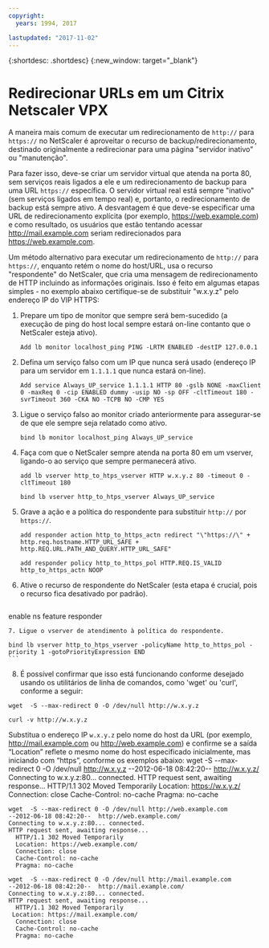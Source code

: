 ```yaml
---
copyright:
  years: 1994, 2017

lastupdated: "2017-11-02"
---
```


{:shortdesc: .shortdesc}
{:new_window: target="_blank"}

# Redirecionar URLs em um Citrix Netscaler VPX

A maneira mais comum de executar um redirecionamento de `http://` para `https://` no NetScaler é aproveitar o recurso de backup/redirecionamento, destinado originalmente a redirecionar para uma página "servidor inativo" ou "manutenção".  

Para fazer isso, deve-se criar um servidor virtual que atenda na porta 80, sem serviços reais ligados a ele e um redirecionamento de backup para uma URL `https://` específica. O servidor virtual real está sempre "inativo" (sem serviços ligados em tempo real) e, portanto, o redirecionamento de backup está sempre ativo. A desvantagem é que deve-se especificar uma URL de redirecionamento explícita (por exemplo, https://web.example.com) e como resultado, os usuários que estão tentando acessar http://mail.example.com seriam redirecionados para https://web.example.com.

Um método alternativo para executar um redirecionamento de `http://` para `https://`, enquanto retém o nome do host/URL, usa o recurso "respondente" do NetScaler, que cria uma mensagem de redirecionamento de HTTP incluindo as informações originais. Isso é feito em algumas etapas simples - no exemplo abaixo certifique-se de substituir "w.x.y.z" pelo endereço IP do VIP HTTPS:

1. Prepare um tipo de monitor que sempre será bem-sucedido (a execução de ping do host local sempre estará on-line contanto que o NetScaler esteja ativo).
	```
	Add lb monitor localhost_ping PING -LRTM ENABLED -destIP 127.0.0.1
	```
	
2. Defina um serviço falso com um IP que nunca será usado (endereço IP para um servidor em `1.1.1.1` que nunca estará on-line).
	```
	Add service Always_UP_service 1.1.1.1 HTTP 80 -gslb NONE -maxClient 0 -maxReq 0 -cip ENABLED dummy -usip NO -sp OFF -cltTimeout 180 -svrTimeout 360 -CKA NO -TCPB NO -CMP YES
	```
3. Ligue o serviço falso ao monitor criado anteriormente para assegurar-se de que ele sempre seja relatado como ativo.
	```
	bind lb monitor localhost_ping Always_UP_service
	```
	
4. Faça com que o NetScaler sempre atenda na porta 80 em um vserver, ligando-o ao serviço que sempre permanecerá ativo.
	```
	add lb vserver http_to_htps_vserver HTTP w.x.y.z 80 -timeout 0 -cltTimeout 180
	```
	```
	bind lb vserver http_to_htps_vserver Always_UP_service
	```
	
5. Grave a ação e a política do respondente para substituir `http://` por `https://`.
	```
	add responder action http_to_https_actn redirect "\"https://\" + http.req.hostname.HTTP_URL_SAFE + http.REQ.URL.PATH_AND_QUERY.HTTP_URL_SAFE"
	```
	```
	add responder policy http_to_https_pol HTTP.REQ.IS_VALID http_to_https_actn NOOP
	```
6. Ative o recurso de respondente do NetScaler (esta etapa é crucial, pois o recurso fica desativado por padrão).
	```
  enable ns feature responder
  ```
7. Ligue o vserver de atendimento à política do respondente.
```
	bind lb vserver http_to_htps_vserver -policyName http_to_https_pol -priority 1 -gotoPriorityExpression END
	```
8. É possível confirmar que isso está funcionando conforme desejado usando os utilitários de linha de comandos, como 'wget' ou 'curl', conforme a seguir:
```
wget  -S --max-redirect 0 -O /dev/null http://w.x.y.z

curl -v http://w.x.y.z
```

Substitua o endereço IP `w.x.y.z` pelo nome do host da URL (por exemplo, http://mail.example.com ou http://web.example.com) e confirme se a saída “Location” reflete o mesmo nome do host especificado inicialmente, mas iniciando com “https”, conforme os exemplos abaixo:
wget  -S --max-redirect 0 -O /dev/null http://w.x.y.z
    --2012-06-18 08:42:20--  http://w.x.y.z/
    Connecting to w.x.y.z:80... connected.
    HTTP request sent, awaiting response...
      HTTP/1.1 302 Moved Temporarily
      Location: https://w.x.y.z/
      Connection: close
      Cache-Control: no-cache
      Pragma: no-cache

    wget  -S --max-redirect 0 -O /dev/null http://web.example.com
    --2012-06-18 08:42:20--  http://web.example.com/
    Connecting to w.x.y.z:80... connected.
    HTTP request sent, awaiting response...
      HTTP/1.1 302 Moved Temporarily
      Location: https://web.example.com/
      Connection: close
      Cache-Control: no-cache
      Pragma: no-cache

    wget  -S --max-redirect 0 -O /dev/null http://mail.example.com
    --2012-06-18 08:42:20--  http://mail.example.com/
    Connecting to w.x.y.z:80... connected.
    HTTP request sent, awaiting response...
      HTTP/1.1 302 Moved Temporarily
     Location: https://mail.example.com/
      Connection: close
      Cache-Control: no-cache
      Pragma: no-cache
